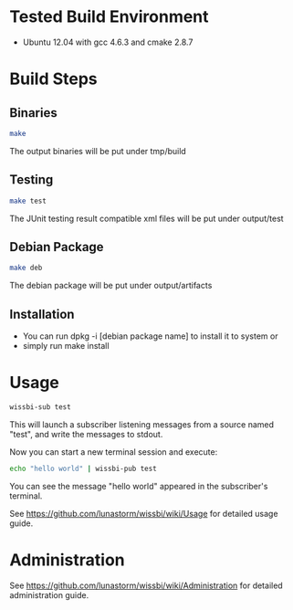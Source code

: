 # Tested Build Environment
- Ubuntu 12.04 with gcc 4.6.3 and cmake 2.8.7

# Build Steps
## Binaries
```bash
make
```
The output binaries will be put under tmp/build

## Testing
```bash
make test
```
The JUnit testing result compatible xml files will be put under output/test

## Debian Package
```bash
make deb
```
The debian package will be put under output/artifacts

## Installation
- You can run dpkg -i [debian package name] to install it to system or
- simply run make install

# Usage
```bash
wissbi-sub test
```
This will launch a subscriber listening messages from a source named "test", and write the messages to stdout.

Now you can start a new terminal session and execute:
```bash
echo "hello world" | wissbi-pub test
```

You can see the message "hello world" appeared in the subscriber's terminal.

See https://github.com/lunastorm/wissbi/wiki/Usage for detailed usage guide.

# Administration
See https://github.com/lunastorm/wissbi/wiki/Administration for detailed administration guide.
